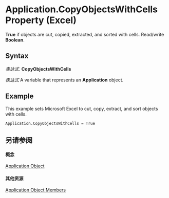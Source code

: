 
# Application.CopyObjectsWithCells Property (Excel)

 **True** if objects are cut, copied, extracted, and sorted with cells. Read/write **Boolean**.


## Syntax

 _表达式_. **CopyObjectsWithCells**

 _表达式_ A variable that represents an **Application** object.


## Example

This example sets Microsoft Excel to cut, copy, extract, and sort objects with cells.


```
Application.CopyObjectsWithCells = True
```


## 另请参阅


#### 概念


[Application Object](19b73597-5cf9-4f56-8227-b5211f657f6f.md)
#### 其他资源


[Application Object Members](http://msdn.microsoft.com/library/4cb9ca42-8d07-cc9c-2d80-4eb9a5921e1e%28Office.15%29.aspx)